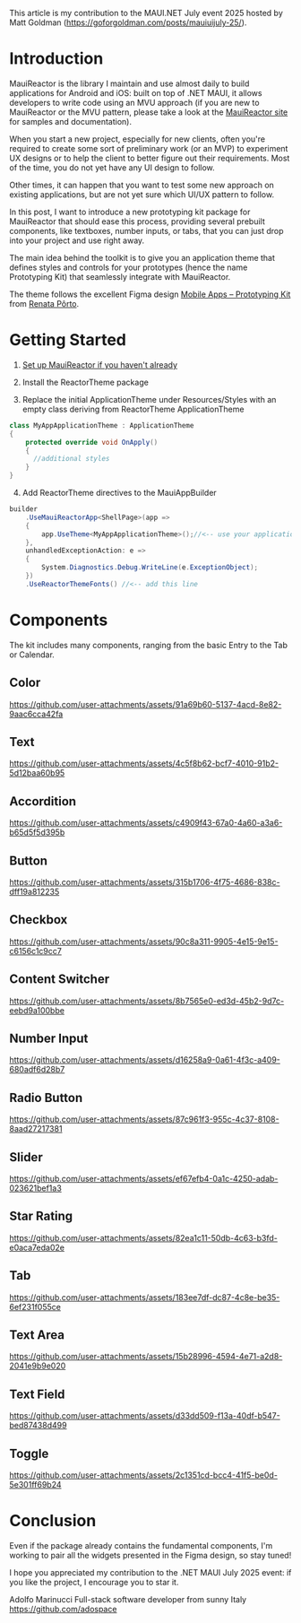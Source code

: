 This article is my contribution to the MAUI.NET July event 2025 hosted by Matt Goldman (https://goforgoldman.com/posts/mauiuijuly-25/).

# Introduction
MauiReactor is the library I maintain and use almost daily to build applications for Android and iOS: built on top of .NET MAUI, it allows developers to write code using an MVU approach (if you are new to MauiReactor or the MVU pattern, please take a look at the [MauiReactor site](https://github.com/adospace/reactorui-maui) for samples and documentation).

When you start a new project, especially for new clients, often you're required to create some sort of preliminary work (or an MVP) to experiment UX designs or to help the client to better figure out their requirements.
Most of the time, you do not yet have any UI design to follow. 

Other times, it can happen that you want to test some new approach on existing applications, but are not yet sure which UI/UX pattern to follow.

In this post, I want to introduce a new prototyping kit package for MauiReactor that should ease this process, providing several prebuilt components, like textboxes, number inputs, or tabs, that you can just drop into your project and use right away.

The main idea behind the toolkit is to give you an application theme that defines styles and controls for your prototypes (hence the name Prototyping Kit) that seamlessly integrate with MauiReactor.

The theme follows the excellent Figma design [Mobile Apps – Prototyping Kit](https://www.figma.com/community/file/1129468881607079432) from [Renata Pôrto](https://www.figma.com/@renataporto).

# Getting Started

1) [Set up MauiReactor if you haven't already](https://adospace.gitbook.io/mauireactor/getting-started-1)

2) Install the ReactorTheme package

3) Replace the initial ApplicationTheme under Resources/Styles with an empty class deriving from ReactorTheme ApplicationTheme

```csharp
class MyAppApplicationTheme : ApplicationTheme
{
    protected override void OnApply()
    {
      //additional styles
    }
}
```

4) Add ReactorTheme directives to the MauiAppBuilder

```csharp
builder
    .UseMauiReactorApp<ShellPage>(app =>
    {
        app.UseTheme<MyAppApplicationTheme>();//<-- use your application theme class deriving from the ReactorTheme application theme
    },
    unhandledExceptionAction: e =>
    {
        System.Diagnostics.Debug.WriteLine(e.ExceptionObject);
    })
    .UseReactorThemeFonts() //<-- add this line    
```

# Components

The kit includes many components, ranging from the basic Entry to the Tab or Calendar. 


## Color

https://github.com/user-attachments/assets/91a69b60-5137-4acd-8e82-9aac6cca42fa


## Text

https://github.com/user-attachments/assets/4c5f8b62-bcf7-4010-91b2-5d12baa60b95

## Accordition

https://github.com/user-attachments/assets/c4909f43-67a0-4a60-a3a6-b65d5f5d395b

## Button

https://github.com/user-attachments/assets/315b1706-4f75-4686-838c-dff19a812235

## Checkbox

https://github.com/user-attachments/assets/90c8a311-9905-4e15-9e15-c6156c1c9cc7

## Content Switcher

https://github.com/user-attachments/assets/8b7565e0-ed3d-45b2-9d7c-eebd9a100bbe

## Number Input

https://github.com/user-attachments/assets/d16258a9-0a61-4f3c-a409-680adf6d28b7

## Radio Button

https://github.com/user-attachments/assets/87c961f3-955c-4c37-8108-8aad27217381

## Slider

https://github.com/user-attachments/assets/ef67efb4-0a1c-4250-adab-023621bef1a3

## Star Rating

https://github.com/user-attachments/assets/82ea1c11-50db-4c63-b3fd-e0aca7eda02e

## Tab

https://github.com/user-attachments/assets/183ee7df-dc87-4c8e-be35-6ef231f055ce

## Text Area

https://github.com/user-attachments/assets/15b28996-4594-4e71-a2d8-2041e9b9e020

## Text Field

https://github.com/user-attachments/assets/d33dd509-f13a-40df-b547-bed87438d499

## Toggle

https://github.com/user-attachments/assets/2c1351cd-bcc4-41f5-be0d-5e301ff69b24


# Conclusion

Even if the package already contains the fundamental components, I'm working to pair all the widgets presented in the Figma design, so stay tuned!

I hope you appreciated my contribution to the .NET MAUI July 2025 event: if you like the project, I encourage you to star it.

Adolfo Marinucci
Full-stack software developer from sunny Italy
https://github.com/adospace



